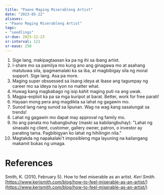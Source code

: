 ```yaml
---
title: "Paano Maging Miserableng Artist"
date: "2023-05-22"
aliases:
- "Paano Maging Miserableng Artist"
tags:
- "seedlings"
sr-due: 2023-12-23
sr-interval: 121
sr-ease: 250
---
```


1. Sige lang, makipagtaasan ka pa ng ihi sa ibang artist.
2. I-share mo sa pamilya mo kung ano ang ginagawa mo at asahang matutuwa sila, ipagmamalaki ka sa iba, at magbibigay sila ng moral support. Sige lang. Asa pa more.
3. Maging super obssessed sa iisang ideya at ibase ang tagumpay ng career mo sa ideya na iyon no matter what.
4. Huwag kang magbabago ng isip kahit maging puti na ang uwak.
5. Magpa-exploit ka pa sa mga kuripot at barat. Better, work for free parati!
6. Hayaan mong pera ang magdikta sa lahat ng gagawin mo.
7. Sunod lang nang sunod sa lipunan. Wag na wag kang sasalungat sa trends!
8. Lahat ng gagawin mo dapat may approval ng family mo.
9. Ito ang panata mo habangbuhay (maski sa kabilangbuhay): "Lahat ng sinasabi ng client, customer, gallery owner, patron, o investor ay parating tama. Pagbibigyan ko lahat ng hihilingin nila."
10. Magtakda ng napakalaki't imposibleng mga layuning na kailangang makamit bukas ng umaga.

# References

Smith, K. (2010, February 5). How to feel miserable as an artist. _Keri Smith_. [https://www.kerismith.com/blog/how-to-feel-miserable-as-an-artist/](https://www.kerismith.com/blog/how-to-feel-miserable-as-an-artist/)